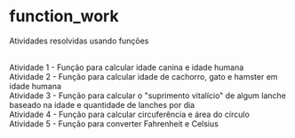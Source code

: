 # function_work
Atividades resolvidas usando funções<br><br>

Atividade 1 - Função para calcular idade canina e idade humana<br>
Atividade 2 - Função para calcular idade de cachorro, gato e hamster em idade humana<br>
Atividade 3 - Função para calcular o "suprimento vitalício" de algum lanche baseado na idade e quantidade de lanches por dia<br>
Atividade 4 - Função para calcular circuferência e área do círculo<br>
Atividade 5 - Função para converter Fahrenheit e Celsius
